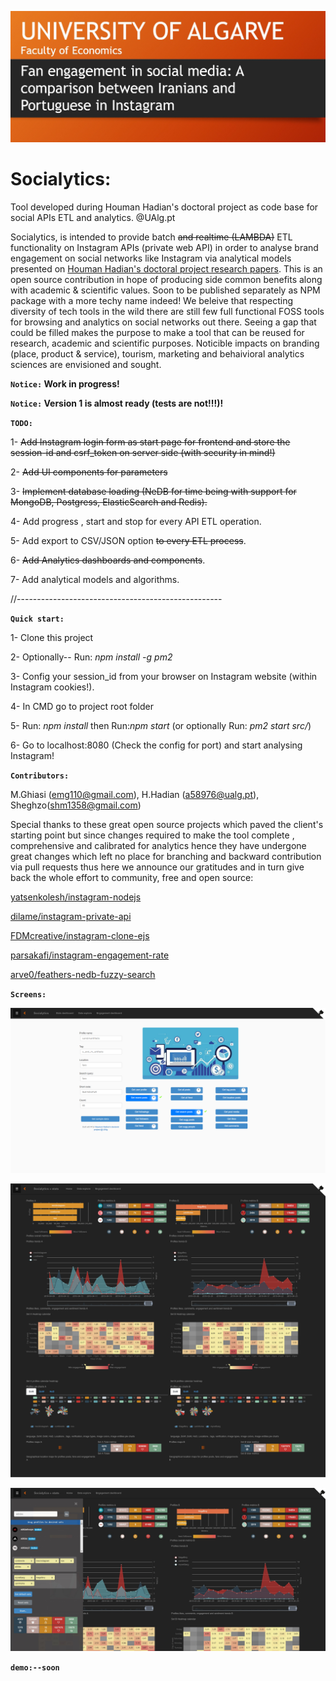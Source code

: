 ![houmanhadian.github.io](./public/img/hhadianproject.png?raw=true "Houman Hadian's Doctoral Project")
# Socialytics:
Tool developed during Houman Hadian's doctoral project as code base for social APIs ETL and analytics.
@UAlg.pt

Socialytics, is intended to provide batch ~~and realtime (LAMBDA)~~ ETL functionality on Instagram APIs (private web API)
in order to analyse brand engagement on social networks like Instagram via analytical models presented on 
[Houman Hadian's doctoral project research papers](https://houmanhadian.github.io/). This is an open source contribution in hope of producing side common benefits along with academic & scientific values. Soon to be published separately as NPM package with a more techy name indeed! We beleive that respecting diversity of tech tools in the wild there are still few full functional FOSS tools for browsing and analytics on social networks out there. Seeing a gap that could be filled makes the purpose to make a tool that can be reused for research, academic and scientific purposes. Noticible impacts on branding (place, product & service), tourism, marketing and behaivioral analytics sciences are envisioned and sought.

**`Notice:` Work in progress!**

**`Notice:` Version 1 is almost ready (tests are not!!!)!**

**`TODO:`**

1- ~~Add Instagram login form as start page for frontend and store the session-id and csrf_token on server side (with security in mind!)~~

2- ~~Add UI components for parameters~~

3- ~~Implement database loading (NeDB for time being with support for MongoDB, Postgress, ElasticSearch and Redis).~~

4- Add progress , start and stop for every API ETL operation.

5- Add export to CSV/JSON option ~~to every ETL process~~.

6- ~~Add Analytics dashboards and components~~.

7- Add analytical models and algorithms.


//---------------------------------------------------


**`Quick start:`** 

1- Clone this project

2- Optionally-- Run: _npm install -g pm2_

3- Config your session_id  from your browser on Instagram website (within Instagram cookies!).

4- In CMD go to project root folder

5- Run: _npm install_ then Run:_npm start_  (or optionally Run: _pm2 start src/_)

6- Go to localhost:8080 (Check the config for port) and start analysing Instagram!


**`Contributors:`**
 
 M.Ghiasi (emg110@gmail.com), H.Hadian (a58976@ualg.pt), Sheghzo(shm1358@gmail.com)

Special thanks to these great open source projects which paved the client's starting point but since changes required to make the tool complete , comprehensive and calibrated for analytics hence they have undergone great changes which left no place for branching and backward contribution via pull requests thus here we announce our gratitudes and in turn give back the whole effort to community, free and open source:

[yatsenkolesh/instagram-nodejs](https://www.github.com/yatsenkolesh/instagram-nodejs)


[dilame/instagram-private-api](https://www.github.com/dilame/instagram-private-api)


[FDMcreative/instagram-clone-ejs](https://github.com/FDMcreative/instagram-clone-ejs)


[parsakafi/instagram-engagement-rate](https://github.com/parsakafi/instagram-engagement-rate)


[arve0/feathers-nedb-fuzzy-search](https://github.com/arve0/feathers-nedb-fuzzy-search)



**`Screens:`**


![houmanhadian.github.io](./public/img/home_screen.png?raw=true "Houman Hadian's Doctoral Project")


![houmanhadian.github.io](./public/img/stats_screen.png?raw=true "Houman Hadian's Doctoral Project")


![houmanhadian.github.io](./public/img/stats_search.jpg?raw=true "Houman Hadian's Doctoral Project")

**`demo:--soon`**
